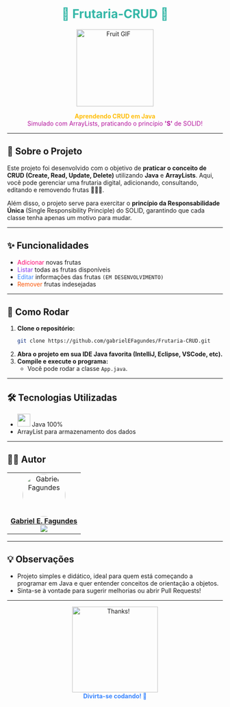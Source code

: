 <h1 align="center" style="color:#34b7a7;">🍓 Frutaria-CRUD 🍌</h1>

<p align="center">
  <img src="https://media.giphy.com/media/5GoVLqeAOo6PK/giphy.gif" width="180" alt="Fruit GIF"/>
</p>

<p align="center">
  <b style="color:#ffbe0b;">Aprendendo CRUD em Java</b> <br>
  <span style="color:#b5179e;">Simulado com ArrayLists, praticando o princípio <b>'S'</b> de SOLID!</span>
</p>

---

## 🌈 Sobre o Projeto

Este projeto foi desenvolvido com o objetivo de **praticar o conceito de CRUD (Create, Read, Update, Delete)** utilizando **Java** e **ArrayLists**. Aqui, você pode gerenciar uma frutaria digital, adicionando, consultando, editando e removendo frutas 🍎🍇🍍.

Além disso, o projeto serve para exercitar o **princípio da Responsabilidade Única** (Single Responsibility Principle) do SOLID, garantindo que cada classe tenha apenas um motivo para mudar.

---

## ✨ Funcionalidades

- <span style="color:#ff006e;">Adicionar</span> novas frutas
- <span style="color:#8338ec;">Listar</span> todas as frutas disponíveis
- <span style="color:#3a86ff;">Editar</span> informações das frutas `(EM DESENVOLVIMENTO)`
- <span style="color:#fb5607;">Remover</span> frutas indesejadas

---

## 🚀 Como Rodar

1. **Clone o repositório:**
   ```bash
   git clone https://github.com/gabrielEFagundes/Frutaria-CRUD.git
   ```
2. **Abra o projeto em sua IDE Java favorita (IntelliJ, Eclipse, VSCode, etc).**
3. **Compile e execute o programa:**
   - Você pode rodar a classe `App.java`.

---

## 🛠️ Tecnologias Utilizadas

- <img src="https://cdn.jsdelivr.net/gh/devicons/devicon/icons/java/java-original.svg" width="30" /> Java 100%
- ArrayList para armazenamento dos dados

---

## 👨‍💻 Autor

<table>
  <tr>
    <td align="center">
      <a href="https://github.com/gabrielEFagundes">
        <img style="border-radius: 50%;" src="https://avatars.githubusercontent.com/u/185841300?s=400&u=0d431122e787f988e52e405a0690e4edf2e7c757&v=4" width="100" alt="Gabriel Fagundes"/>
        <br />
        <b>Gabriel E. Fagundes</b>
      </a>
      <br />
      <img src="https://img.shields.io/badge/-Java-007396?style=flat-square&logo=java&logoColor=white"/>
    </td>
  </tr>
</table>

---

## 💡 Observações

- Projeto simples e didático, ideal para quem está começando a programar em Java e quer entender conceitos de orientação a objetos.
- Sinta-se à vontade para sugerir melhorias ou abrir Pull Requests!

---

<p align="center">
  <img src="https://media.giphy.com/media/l1J3preURPiwjRPvG/giphy.gif" width="200" alt="Thanks!"/>
  <br>
  <b style="color:#3a86ff;">Divirta-se codando! 🚀</b>
</p>
